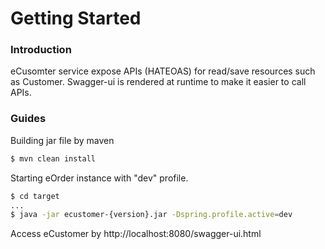 # Getting Started

### Introduction
eCusomter service expose APIs (HATEOAS) for read/save resources such as Customer. Swagger-ui is rendered at runtime to make it easier to call APIs.


### Guides
Building jar file by maven
```sh
$ mvn clean install
```
Starting eOrder instance with "dev" profile.
```sh
$ cd target
...
$ java -jar ecustomer-{version}.jar -Dspring.profile.active=dev
```
Access eCustomer by http://localhost:8080/swagger-ui.html
